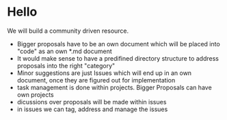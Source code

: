 # Hello

We will build a community driven resource.

* Bigger proposals have to be an own document which will be placed into "code" as an own *.md document
* It would make sense to have a predifined directory structure to address proposals into the right "category"
* Minor suggestions are just Issues which will end up in an own document, once they are figured out for implementation
* task management is done within projects. Bigger Proposals can have own projects
* dicussions over proposals will be made within issues
* in issues we can tag, address and manage the issues
